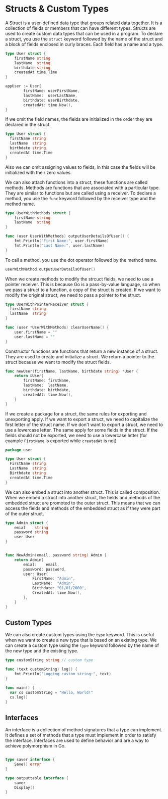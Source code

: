 # Structs & Custom Types

A Struct is a user-defined data type that groups related data together. It is a collection of fields or members that can have different types. Structs are used to create custom data types that can be used in a program.
To declare a struct, you use the `struct` keyword followed by the name of the struct and a block of fields enclosed in curly braces. Each field has a name and a type.

```go
type User struct {
	firstName string
	lastName  string
	birthdate string
	createdAt time.Time
}

appUser := User{
		firstName: userFirstName,
		lastName:  userLastName,
		birthdate: userBirthdate,
		createdAt: time.Now(),
}
```

If we omit the field names, the fields are initialized in the order they are declared in the struct.

```go
type User struct {
  firstName string
  lastName  string
  birthdate string
  createdAt time.Time
}
```

Also we can omit assigning values to fields, in this case the fields will be initialized with their zero values.

We can also attach functions into a struct, these functions are called methods. Methods are functions that are associated with a particular type. They are similar to functions but are called using a receiver. To declare a method, you use the `func` keyword followed by the receiver type and the method name.

```go
type UserWithMethods struct {
	firstName string
	lastName  string
}

func (user UserWithMethods) outputUserDetailsOfUser() {
	fmt.Println("First Name:", user.firstName)
	fmt.Println("Last Name:", user.lastName)
}
```

To call a method, you use the dot operator followed by the method name.

```go
userWithMethod.outputUserDetailsOfUser()
```

When we create methods to modify the strcuct fields, we need to use a pointer receiver. This is because Go is a pass-by-value language, so when we pass a struct to a function, a copy of the struct is created. If we want to modify the original struct, we need to pass a pointer to the struct.

```go
type UserWithPointerReceiver struct {
  firstName string
  lastName  string
}

func (user *UserWithMethods) clearUserName() {
	user.firstName = ""
	user.lastName = ""
}
```

Constructor functions are functions that return a new instance of a struct. They are used to create and initialize a struct. We return a pointer to the struct because we want to modify the struct fields.

```go
func newUser(firstName, lastName, birthdate string) *User {
	return &User{
		firstName: firstName,
		lastName:  lastName,
		birthdate: birthdate,
		createdAt: time.Now(),
	}
}
```

If we create a package for a struct, the same rules for exporting and unexporting apply. If we want to export a struct, we need to capitalize the first letter of the struct name. If we don't want to export a struct, we need to use a lowercase letter. The same apply for some fields in the struct. If the fields should not be exported, we need to use a lowercase letter (for example `FirstName` is exported while `createdAt` is not)

```go
package user

type User struct {
  FirstName string
  LastName  string
  Birthdate string
  createdAt time.Time
}
```

We can also embed a struct into another struct. This is called composition. When we embed a struct into another struct, the fields and methods of the embedded struct are promoted to the outer struct. This means that we can access the fields and methods of the embedded struct as if they were part of the outer struct.

```go
type Admin struct {
	emial    string
	password string
	user User
}


func NewAdmin(email, password string) Admin {
	return Admin{
		emial:    email,
		password: password,
		user: User{
			FirstName: "Admin",
			LastName:  "Admin",
			Birthdate: "01/01/2000",
			CreatedAt: time.Now(),
		},
	}
}
```

## Custom Types

We can also create custom types using the `type` keyword. This is useful when we want to create a new type that is based on an existing type. We can create a custom type using the `type` keyword followed by the name of the new type and the existing type.

```go
type customString string // custom type

func (text customString) log() {
	fmt.Println("Logging custom string:", text)
}

func main() {
  var cs customString = "Hello, World!"
  cs.log()
}
```

## Interfaces

An interface is a collection of method signatures that a type can implement. It defines a set of methods that a type must implement in order to satisfy the interface. Interfaces are used to define behavior and are a way to achieve polymorphism in Go.

```go

type saver interface {
	Save() error
}

type outputtable interface {
	saver
	Display()
}
```
